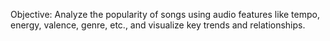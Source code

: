 Objective: Analyze the popularity of songs using audio features like tempo, energy, valence, genre, etc., and visualize key trends and relationships.
